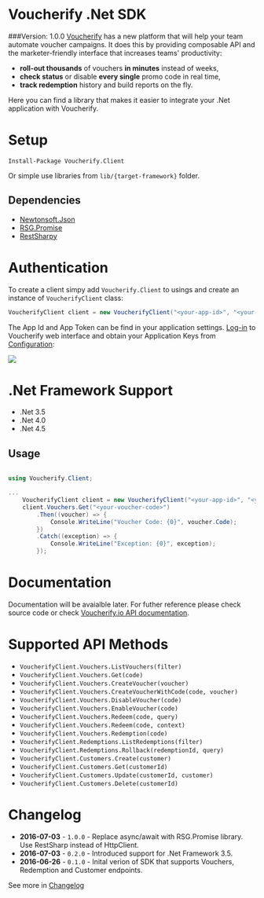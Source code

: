 Voucherify .Net SDK
===

###Version: 1.0.0
[Voucherify](http://voucherify.io?utm_source=github&utm_medium=sdk&utm_campaign=acq) has a new platform that will help your team automate voucher campaigns. It does this by providing composable API and the marketer-friendly interface that increases teams' productivity:

- **roll-out thousands** of vouchers **in minutes** instead of weeks,
- **check status** or disable **every single** promo code in real time, 
- **track redemption** history and build reports on the fly.

Here you can find a library that makes it easier to integrate your .Net application with Voucherify.

Setup
=====

```
Install-Package Voucherify.Client
```

Or simple use libraries from `lib/{target-framework}` folder.

Dependencies
---

* [Newtonsoft.Json](https://www.nuget.org/packages/Newtonsoft.Json/) 
* [RSG.Promise](https://www.nuget.org/packages/RSG.Promise/) 
* [RestSharpy](https://www.nuget.org/packages/RestSharp/) 

Authentication
===

To create a client simpy add `Voucherify.Client` to usings and create an instance of `VoucherifyClient` class:

```cs
VoucherifyClient client = new VoucherifyClient("<your-app-id>", "<your-app-token>");
```

The App Id and App Token can be find in your application settings. [Log-in](http://app.voucherify.io/#/login) to Voucherify web interface and obtain your Application Keys from [Configuration](https://app.voucherify.io/#/app/configuration):

![](https://www.filepicker.io/api/file/WKYkl2bSAWKHccEN9tEG)

.Net Framework Support
===

* .Net 3.5
* .Net 4.0
* .Net 4.5

Usage
---


```cs

using Voucherify.Client;

...
	VoucherifyClient client = new VoucherifyClient("<your-app-id>", "<your-app-token>").WithSSL();
	client.Vouchers.Get("<your-voucher-code>")
		.Then((voucher) => {
			Console.WriteLine("Voucher Code: {0}", voucher.Code);			
		})
		.Catch((exception) => {
			Console.WriteLine("Exception: {0}", exception);						
		});
```

Documentation
===

Documentation will be avaialble later. For futher reference please check source code or check [Voucherify.io API documentation](https://voucherify.readme.io/).

Supported API Methods
===

- `VoucherifyClient.Vouchers.ListVouchers(filter)`
- `VoucherifyClient.Vouchers.Get(code)`
- `VoucherifyClient.Vouchers.CreateVoucher(voucher)`
- `VoucherifyClient.Vouchers.CreateVoucherWithCode(code, voucher)`
- `VoucherifyClient.Vouchers.DisableVoucher(code)`
- `VoucherifyClient.Vouchers.EnableVoucher(code)`
- `VoucherifyClient.Vouchers.Redeem(code, query)`
- `VoucherifyClient.Vouchers.Redeem(code, context)`
- `VoucherifyClient.Vouchers.Redemption(code)`
- `VoucherifyClient.Redemptions.ListRedemptions(filter)`
- `VoucherifyClient.Redemptions.Rollback(redemptionId, query)`
- `VoucherifyClient.Customers.Create(customer)`
- `VoucherifyClient.Customers.Get(customerId)`
- `VoucherifyClient.Customers.Update(customerId, customer)`
- `VoucherifyClient.Customers.Delete(customerId)`

Changelog
===

- **2016-07-03** - `1.0.0` - Replace async/await with RSG.Promise library. Use RestSharp instead of HttpClient.
- **2016-07-03** - `0.2.0` - Introduced support for .Net Framework 3.5.
- **2016-06-26** - `0.1.0` - Inital verion of SDK that supports Vouchers, Redemption and Customer endpoints.

See more in [Changelog](CHANGELOG.md)